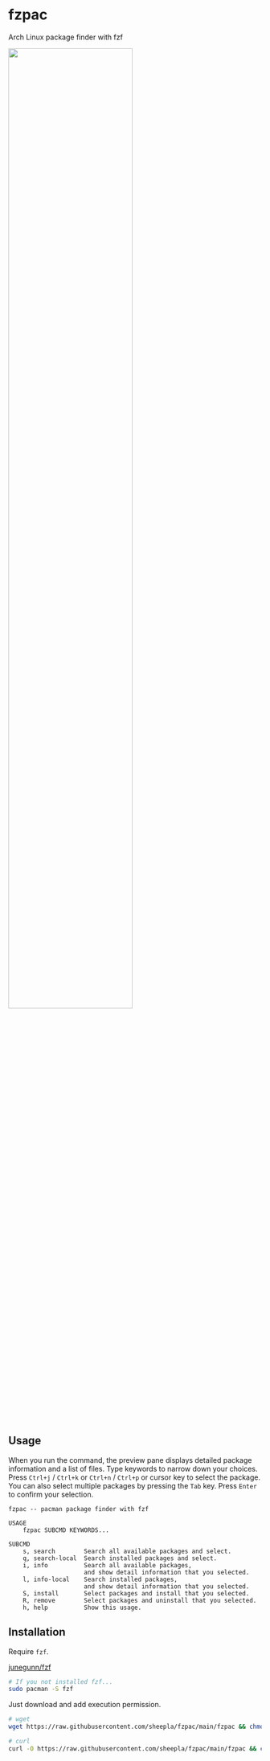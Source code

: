 # fzpac

Arch Linux package finder with fzf

<image src="./img/screenshot.png" width="70%">

## Usage

When you run the command, the preview pane displays detailed package information and a list of files.
Type keywords to narrow down your choices.
Press `Ctrl+j` / `Ctrl+k` or `Ctrl+n` / `Ctrl+p` or cursor key to select the package.
You can also select multiple packages by pressing the `Tab` key.
Press `Enter` to confirm your selection.

```
fzpac -- pacman package finder with fzf

USAGE
    fzpac SUBCMD KEYWORDS...

SUBCMD
    s, search        Search all available packages and select.
    q, search-local  Search installed packages and select.
    i, info          Search all available packages,
                     and show detail information that you selected.
    l, info-local    Search installed packages,
                     and show detail information that you selected.
    S, install       Select packages and install that you selected.
    R, remove        Select packages and uninstall that you selected.
    h, help          Show this usage.
```


## Installation

Require `fzf`.

<a href="https://github.com/junegunn/fzf">junegunn/fzf</a>

```bash
# If you not installed fzf...
sudo pacman -S fzf
```

Just download and add execution permission.

```bash
# wget
wget https://raw.githubusercontent.com/sheepla/fzpac/main/fzpac && chmod +x fzpac

# curl
curl -O https://raw.githubusercontent.com/sheepla/fzpac/main/fzpac && chmod +x fzpac
```

